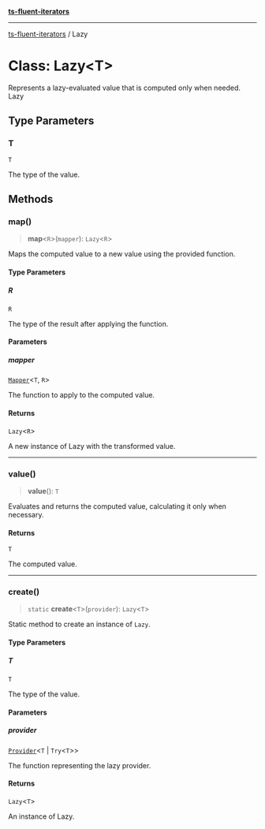 [**ts-fluent-iterators**](../README.md)

---

[ts-fluent-iterators](../README.md) / Lazy

# Class: Lazy\<T\>

Represents a lazy-evaluated value that is computed only when needed.
Lazy

## Type Parameters

### T

`T`

The type of the value.

## Methods

### map()

> **map**\<`R`\>(`mapper`): `Lazy`\<`R`\>

Maps the computed value to a new value using the provided function.

#### Type Parameters

##### R

`R`

The type of the result after applying the function.

#### Parameters

##### mapper

[`Mapper`](../type-aliases/Mapper.md)\<`T`, `R`\>

The function to apply to the computed value.

#### Returns

`Lazy`\<`R`\>

A new instance of Lazy with the transformed value.

---

### value()

> **value**(): `T`

Evaluates and returns the computed value, calculating it only when necessary.

#### Returns

`T`

The computed value.

---

### create()

> `static` **create**\<`T`\>(`provider`): `Lazy`\<`T`\>

Static method to create an instance of `Lazy`.

#### Type Parameters

##### T

`T`

The type of the value.

#### Parameters

##### provider

[`Provider`](../type-aliases/Provider.md)\<`T` \| `Try`\<`T`\>\>

The function representing the lazy provider.

#### Returns

`Lazy`\<`T`\>

An instance of Lazy.
